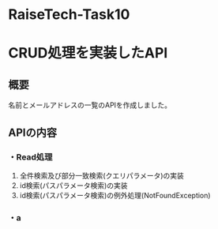 # RaiseTech-Task10
# CRUD処理を実装したAPI
## 概要
名前とメールアドレスの一覧のAPIを作成しました。

## APIの内容
### ・Read処理
1. 全件検索及び部分一致検索(クエリパラメータ)の実装
2. id検索(パスパラメータ検索)の実装
3. id検索(パスパラメータ検索)の例外処理(NotFoundException)
### ・a
